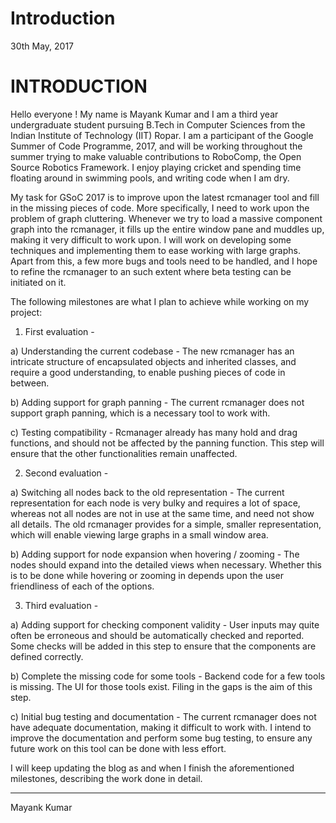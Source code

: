 # Introduction

30th May, 2017 

# INTRODUCTION

Hello everyone ! My name is Mayank Kumar and I am a third year undergraduate student pursuing B.Tech in Computer Sciences from the Indian Institute of Technology (IIT) Ropar. I am a participant of the Google Summer of Code Programme, 2017, and will be working throughout the summer trying to make valuable contributions to RoboComp, the Open Source Robotics Framework. I enjoy playing cricket and spending time floating around in swimming pools, and writing code when I am dry. 

My task for GSoC 2017 is to improve upon the latest rcmanager tool and fill in the missing pieces of code. More specifically, I need to work upon the problem of graph cluttering. Whenever we try to load a massive component graph into the rcmanager, it fills up the entire window pane and muddles up, making it very difficult to work upon. I will work on developing some techniques and implementing them to ease working with large graphs. Apart from this, a few more bugs and tools need to be handled, and I hope to refine the rcmanager to an such extent where beta testing can be initiated on it.

The following milestones are what I plan to achieve while working on my project:

1) First evaluation - 

a) Understanding the current codebase - The new rcmanager has an intricate structure of encapsulated objects and inherited classes, and require a good understanding, to enable pushing pieces of code in between.

b) Adding support for graph panning - The current rcmanager does not support graph panning, which is a necessary tool to work with. 

c) Testing compatibility - Rcmanager already has many hold and drag functions, and should not be affected by the panning function. This step will ensure that the other functionalities remain unaffected.

2) Second evaluation - 

a) Switching all nodes back to the old representation - The current representation for each node is very bulky and requires a lot of space, whereas not all nodes are not in use at the same time, and need not show all details. The old rcmanager provides for a simple, smaller representation, which will enable viewing large graphs in a small window area.

b) Adding support for node expansion when hovering / zooming - The nodes should expand into the detailed views when necessary. Whether this is to be done while hovering or zooming in depends upon the user friendliness of each of the options.

3) Third evaluation -

a) Adding support for checking component validity - User inputs may quite often be erroneous and should be automatically checked and reported. Some checks will be added in this step to ensure that the components are defined correctly.

b) Complete the missing code for some tools - Backend code for a few tools is missing. The UI for those tools exist. Filing in the gaps is the aim of this step.

c) Initial bug testing and documentation - The current rcmanager does not have adequate documentation, making it difficult to work with. I intend to improve the documentation and perform some bug testing, to ensure any future work on this tool can be done with less effort.

I will keep updating the blog as and when I finish the aforementioned milestones, describing the work done in detail.

* * *

Mayank Kumar 
